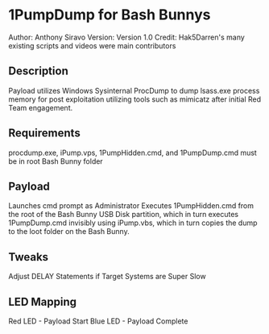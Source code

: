 # 1PumpDump for Bash Bunnys

Author:  Anthony Siravo
Version: Version 1.0
Credit:  Hak5Darren's many existing scripts and videos were main contributors

## Description

Payload utilizes Windows Sysinternal ProcDump to dump lsass.exe process memory for post exploitation utilizing tools such as mimicatz after initial Red Team engagement.

## Requirements

procdump.exe, iPump.vps, 1PumpHidden.cmd, and 1PumpDump.cmd must be in root Bash Bunny folder

## Payload
Launches cmd prompt as Administrator
Executes 1PumpHidden.cmd from the root of the Bash Bunny USB Disk partition,
which in turn executes 1PumpDump.cmd invisibly using iPump.vbs,
which in turn copies the dump to the loot folder on the Bash Bunny.

## Tweaks
Adjust DELAY Statements if Target Systems are Super Slow

## LED Mapping
Red LED - Payload Start
Blue LED - Payload Complete